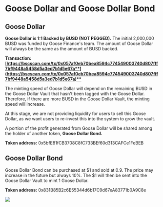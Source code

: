 # Goose Dollar and Goose Dollar Bond

## **Goose Dollar** <a id="goose-dollar"></a>

**Goose Dollar is 1:1 Backed by BUSD \(NOT PEGGED\).** The initial 2,000,000 BUSD was funded by Goose Finance's team. The amount of Goose Dollar will always be the same as the amount of BUSD backed.

**Transaction:** [**https://bscscan.com/tx/0x057af0eb70bea8594c774549003740d807fff7bf9448a5458d5a3ed7b1d5e67a**](https://bscscan.com/tx/0x057af0eb70bea8594c774549003740d807fff7bf9448a5458d5a3ed7b1d5e67a)**​**

The minting speed of Goose Dollar will depend on the remaining BUSD in the Goose Dollar Vault that hasn't been tagged with the Goose Dollar. Therefore, if there are more BUSD in the Goose Dollar Vault, the minting speed will increase.

At this stage, we are not providing liquidity for users to sell this Goose Dollar, as we want users to re-invest this into the system to grow the vault.

A portion of the profit generated from Goose Dollar will be shared among the holder of another token, **Goose Dollar Bond.**

**Token address:** 0x5bfE81fCB3708C8fC733BEf60d313CAFCe1FeBEB

## **Goose Dollar Bond** <a id="goose-dollar-bond"></a>

Goose Dollar Bond can be purchased at $1 and sold at $0.9$. The price may increase in the future but always 10%. The $1 will then be sent into the Goose Dollar Vault to mint 1 Goose Dollar.

**Token address:** 0x831B85B2c6E55344d6b17C9d67eA83771b0A9C8e

![](https://gblobscdn.gitbook.com/assets%2F-MT5Nug3dG0o_JI3n0I1%2F-MYK2YTxJe3AVno0VI9K%2F-MYK30jYZy8liKxunJLx%2Fimage.png?alt=media&token=ee8db9c6-35da-4e5a-9ad8-011fb9d677ac)

